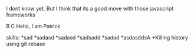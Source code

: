 
I dont know yet. But I think that its a good move with those javascript frameworks 

B
C
Hello, I am Patrick

skills:
*sad
*sadasd
*sadasd
*sadsadd
*sadad
*asdasddsA
*Killing history using git rebase
